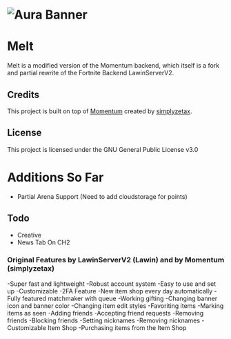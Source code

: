 # ![Aura Banner](https://media.discordapp.net/attachments/1241433567909904466/1259948339751948489/Untitled_1.jpg?ex=668d89d4&is=668c3854&hm=3af7ccf490fee6842899f4a5819993e4b06090ff8ab480659fb94d10158d352e&=&format=webp&width=1440&height=480)

# Melt

Melt is a modified version of the Momentum backend, which itself is a fork and partial rewrite of the Fortnite Backend LawinServerV2.


## Credits

This project is built on top of [Momentum](https://github.com/Nexus-FN/Momentum) created by [simplyzetax](https://github.com/simplyzetax).

## License

This project is licensed under the GNU General Public License v3.0

# Additions So Far

- Partial Arena Support (Need to add cloudstorage for points)

## Todo

- Creative
- News Tab On CH2



### Original Features by LawinServerV2 (Lawin) and by Momentum (simplyzetax)
-Super fast and lightweight
-Robust account system
-Easy to use and set up
-Customizable
-2FA Feature
-New item shop every day automatically
-Fully featured matchmaker with queue
-Working gifting
-Changing banner icon and banner color
-Changing item edit styles
-Favoriting items
-Marking items as seen
-Adding friends
-Accepting friend requests
-Removing friends
-Blocking friends
-Setting nicknames
-Removing nicknames
-Customizable Item Shop
-Purchasing items from the Item Shop


